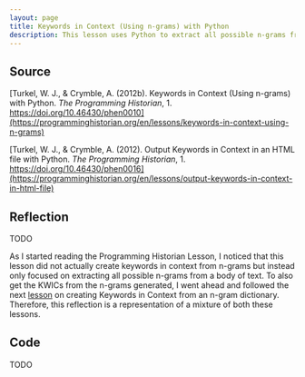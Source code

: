 ```yaml
---
layout: page
title: Keywords in Context (Using n-grams) with Python
description: This lesson uses Python to extract all possible n-grams from a body of text.
---
```


## Source
[Turkel, W. J., & Crymble, A. (2012b). Keywords in Context (Using n-grams) with Python. _The Programming Historian_, 1. https://doi.org/10.46430/phen0010](https://programminghistorian.org/en/lessons/keywords-in-context-using-n-grams)

[Turkel, W. J., & Crymble, A. (2012). Output Keywords in Context in an HTML file with Python. _The Programming Historian_, 1. https://doi.org/10.46430/phen0016](https://programminghistorian.org/en/lessons/output-keywords-in-context-in-html-file)

## Reflection
TODO

As I started reading the Programming Historian Lesson, I noticed that this lesson did not actually create keywords in context from n-grams but instead only focused on extracting all possible n-grams from a body of text. To also get the KWICs from the n-grams generated, I went ahead and followed the next [lesson](https://programminghistorian.org/en/lessons/output-keywords-in-context-in-html-file) on creating Keywords in Context from an n-gram dictionary. Therefore, this reflection is a representation of a mixture of both these lessons.

## Code
TODO